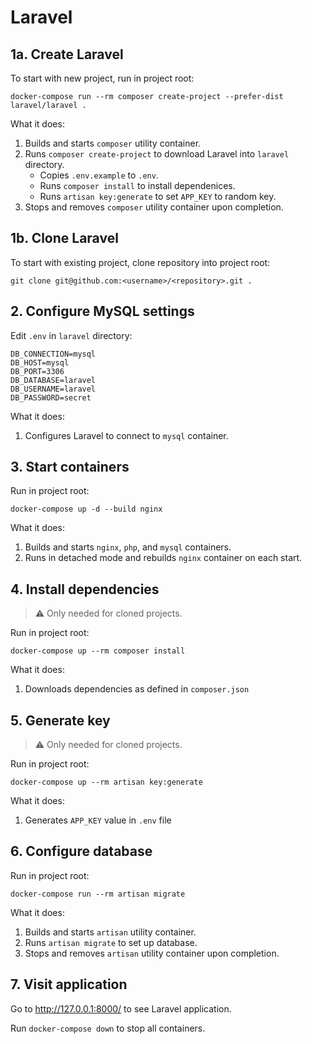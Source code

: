 # Laravel

## 1a. Create Laravel

To start with new project, run in project root:

```
docker-compose run --rm composer create-project --prefer-dist laravel/laravel .
```

What it does:

1. Builds and starts `composer` utility container.
2. Runs `composer create-project` to download Laravel into `laravel` directory.
   - Copies `.env.example` to `.env`.
   - Runs `composer install` to install dependenices.
   - Runs `artisan key:generate` to set `APP_KEY` to random key.
3. Stops and removes `composer` utility container upon completion.

## 1b. Clone Laravel

To start with existing project, clone repository into project root:

```
git clone git@github.com:<username>/<repository>.git .
```

## 2. Configure MySQL settings

Edit `.env` in `laravel` directory:

```dotenv
DB_CONNECTION=mysql
DB_HOST=mysql
DB_PORT=3306
DB_DATABASE=laravel
DB_USERNAME=laravel
DB_PASSWORD=secret
```

What it does:

1. Configures Laravel to connect to `mysql` container.

## 3. Start containers

Run in project root:

```
docker-compose up -d --build nginx
```

What it does:

1. Builds and starts `nginx`, `php`, and `mysql` containers.
2. Runs in detached mode and rebuilds `nginx` container on each start.

## 4. Install dependencies

> :warning: Only needed for cloned projects.

Run in project root:

```
docker-compose up --rm composer install
```

What it does:

1. Downloads dependencies as defined in `composer.json`

## 5. Generate key

> :warning: Only needed for cloned projects.

Run in project root:

```
docker-compose up --rm artisan key:generate
```

What it does:

1. Generates `APP_KEY` value in `.env` file

## 6. Configure database

Run in project root:

```
docker-compose run --rm artisan migrate
```

What it does:

1. Builds and starts `artisan` utility container.
2. Runs `artisan migrate` to set up database.
3. Stops and removes `artisan` utility container upon completion.

## 7. Visit application

Go to http://127.0.0.1:8000/ to see Laravel application.

Run `docker-compose down` to stop all containers.
